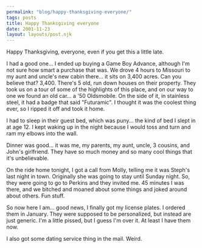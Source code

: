 ```yaml
---
permalink: "blog/happy-thanksgiving-everyone/"
tags: posts
title: Happy Thanksgiving everyone
date: 2001-11-23
layout: layouts/post.njk
---
```


Happy Thanksgiving, everyone, even if you get this a little late.

I had a good one... I ended up buying a Game Boy Advance, although I'm not sure how smart a purchase that was. We drove 4 hours to Missouri to my aunt and uncle's new cabin there... it sits on 3,400 acres. Can you believe that? 3,400. There's 5 old, run down houses on their property. They took us on a tour of some of the highlights of this place, and on our way to one we found an old car... a '50 Oldsmobile. On the side of it, in stainless steel, it had a badge that said "Futuramic". I thought it was the coolest thing ever, so I ripped it off and took it home. 

I had to sleep in their guest bed, which was puny... the kind of bed I slept in at age 12. I kept waking up in the night because I would toss and turn and ram my elbows into the wall.

Dinner was good... it was me, my parents, my aunt, uncle, 3 cousins, and John's girlfriend. They have so much money and so many cool things that it's unbelievable.

On the ride home tonight, I got a call from Molly, telling me it was Steph's last night in town. Originally she was going to stay until Sunday night. So, they were going to go to Perkins and they invited me. 45 minutes I was there, and we bitched and moaned about some things and joked around about others. Fun stuff.

So now here I am... good news, I finally got my license plates. I ordered them in January. They were supposed to be personalized, but instead are just generic. I'm a little pissed, but I guess I'm over it. At least I have them now.

I also got some dating service thing in the mail. Weird.